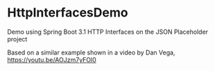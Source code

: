# HttpInterfacesDemo
Demo using Spring Boot 3.1 HTTP Interfaces on the JSON Placeholder project

Based on a similar example shown in a video by Dan Vega, https://youtu.be/AOJzm7yFOl0
